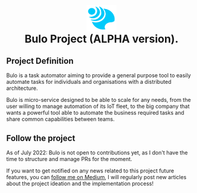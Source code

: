 <div align="center">
    <img src="./bulo_logo.png" width="80" />
    <h1 class="title" >Bulo Project (ALPHA version).</h1>  
</div>

## Project Definition  

Bulo is a task automator aiming to provide a general purpose tool to easily automate tasks for individuals and organisations with a distributed architecture. 

Bulo is micro-service designed to be able to scale for any needs, from the user willing to manage automation of its IoT fleet, 
to the big company that wants a powerful tool able to automate the business required tasks and share common capabilities between teams.

## Follow the project  

As of July 2022: Bulo is not open to contributions yet, as I don't have the time to structure and manage PRs for the moment.

If you want to get notified on any news related to this project future features,
you can [follow me on Medium](https://medium.com/@JulienElkaim), I will regularly post new articles about the project ideation and the implementation process!

<style>
.title{
    padding: 0;
    margin: 0;
}
</style>
